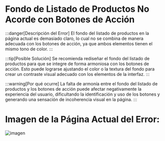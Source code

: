 # Fondo de Listado de Productos No Acorde con Botones de Acción

:::danger[Descripción del Error]
El fondo del listado de productos en la página actual es demasiado claro, lo cual no se combina de manera adecuada con los botones de acción, ya que ambos elementos tienen el mismo tono de color.
:::

:::tip[Posible Solución]
Se recomienda rediseñar el fondo del listado de productos para que se integre de forma armoniosa con los botones de acción. Esto puede lograrse ajustando el color o la textura del fondo para crear un contraste visual adecuado con los elementos de la interfaz.
:::

:::warning[Por qué ocurre]
La falta de armonía entre el fondo del listado de productos y los botones de acción puede afectar negativamente la experiencia del usuario, dificultando la identificación y uso de los botones y generando una sensación de incoherencia visual en la página.
:::


# Imagen de la Página Actual del Error:
![imagen](./img/d6.png)

